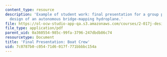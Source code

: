 ```yaml
---
content_type: resource
description: 'Example of student work: final presentation for a group project on the
  design of an autonomous bridge-mapping hydroplane.'
file: https://ol-ocw-studio-app-qa.s3.amazonaws.com/courses/2-017j-design-of-electromechanical-robotic-systems-fall-2009/7c0787b0c05471d6017f771bbbbc154a_MIT2_017JF09_sw2_final.pdf
file_type: application/pdf
parent_uid: 0a360554-985c-99fa-3796-247dbdb86c74
resourcetype: Document
title: 'Final Presentation: Boat Crew'
uid: 7c0787b0-c054-71d6-017f-771bbbbc154a
---
```

